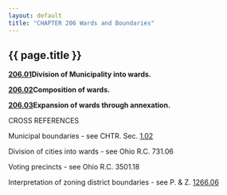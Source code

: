 ```yaml
---
layout: default 
title: "CHAPTER 206 Wards and Boundaries"
---
```


{{ page.title }}
----------------

[**206.01**](15feacbe.html)**Division of Municipality into wards.**

[**206.02**](16023c8f.html)**Composition of wards.**

[**206.03**](1609043a.html)**Expansion of wards through annexation.**

CROSS REFERENCES

Municipal boundaries - see CHTR. Sec. [1.02](131c751d.html)

Division of cities into wards - see Ohio R.C. 731.06

Voting precincts - see Ohio R.C. 3501.18

Interpretation of zoning district boundaries - see P. & Z.
[1266.06](50645836.html)
